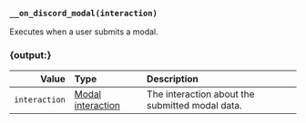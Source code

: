 ### `__on_discord_modal(interaction)`

Executes when a user submits a modal.


### {output:}

|         Value | Type                                               | Description                                     |
|--------------:|:---------------------------------------------------|:------------------------------------------------|
| `interaction` | [Modal interaction](/values/interactions/modal.md) | The interaction about the submitted modal data. |